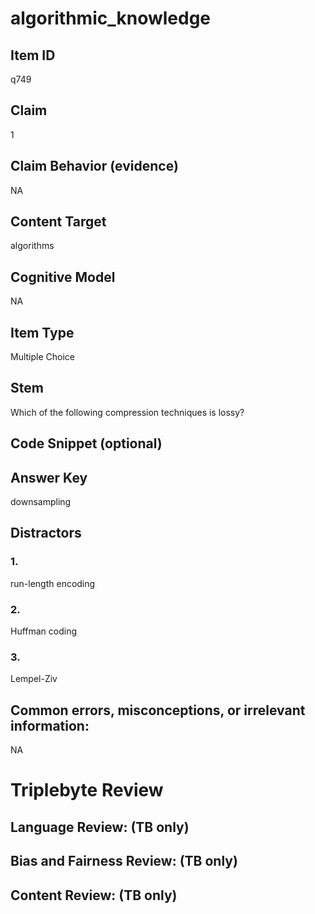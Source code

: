 # algorithmic_knowledge

## Item ID
q749

## Claim
1

## Claim Behavior (evidence)
NA

## Content Target
algorithms

## Cognitive Model
NA

## Item Type
Multiple Choice

## Stem
Which of the following compression techniques is lossy?

## Code Snippet (optional)


## Answer Key
downsampling

## Distractors

### 1.
run-length encoding

### 2.
Huffman coding

### 3.
Lempel-Ziv

## Common errors, misconceptions, or irrelevant information:
NA

# Triplebyte Review


## Language Review: (TB only)


## Bias and Fairness Review: (TB only)


## Content Review: (TB only)

